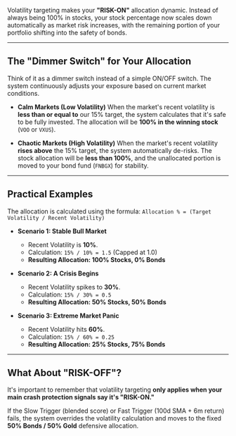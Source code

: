 Volatility targeting makes your **"RISK-ON"** allocation dynamic. Instead of always being 100% in stocks, your stock percentage now scales down automatically as market risk increases, with the remaining portion of your portfolio shifting into the safety of bonds.

---
## The "Dimmer Switch" for Your Allocation

Think of it as a dimmer switch instead of a simple ON/OFF switch. The system continuously adjusts your exposure based on current market conditions.

* **Calm Markets (Low Volatility)**
    When the market's recent volatility is **less than or equal to** our 15% target, the system calculates that it's safe to be fully invested. The allocation will be **100% in the winning stock** (`VOO` or `VXUS`).

* **Chaotic Markets (High Volatility)**
    When the market's recent volatility **rises above** the 15% target, the system automatically de-risks. The stock allocation will be **less than 100%**, and the unallocated portion is moved to your bond fund (`FNBGX`) for stability.

---
## Practical Examples

The allocation is calculated using the formula: `Allocation % = (Target Volatility / Recent Volatility)`

* **Scenario 1: Stable Bull Market**
    * Recent Volatility is **10%**.
    * Calculation: `15% / 10% = 1.5` (Capped at 1.0)
    * **Resulting Allocation: 100% Stocks, 0% Bonds**

* **Scenario 2: A Crisis Begins**
    * Recent Volatility spikes to **30%**.
    * Calculation: `15% / 30% = 0.5`
    * **Resulting Allocation: 50% Stocks, 50% Bonds**

* **Scenario 3: Extreme Market Panic**
    * Recent Volatility hits **60%**.
    * Calculation: `15% / 60% = 0.25`
    * **Resulting Allocation: 25% Stocks, 75% Bonds**

---
## What About "RISK-OFF"?

It's important to remember that volatility targeting **only applies when your main crash protection signals say it's "RISK-ON."**

If the Slow Trigger (blended score) or Fast Trigger (100d SMA + 6m return) fails, the system overrides the volatility calculation and moves to the fixed **50% Bonds / 50% Gold** defensive allocation.
